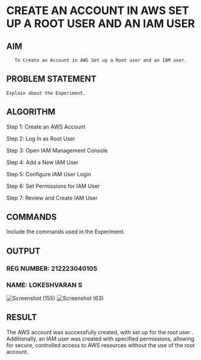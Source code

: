  # CREATE AN  ACCOUNT IN AWS SET UP A ROOT USER AND AN IAM USER 
  ## AIM
       To Create an Account in AWS Set up a Root user and an IAM user.
## PROBLEM STATEMENT
    Explain about the Experiment.

## ALGORITHM
Step 1: Create an AWS Account

Step 2: Log In as Root User

Step 3: Open IAM Management Console

Step 4: Add a New IAM User

Step 5: Configure IAM User Login

Step 6: Set Permissions for IAM User

Step 7: Review and Create IAM User

## COMMANDS
Include the commands used in the Experiment.

## OUTPUT
### REG NUMBER: 212223040105
### NAME: LOKESHVARAN S
![Screenshot (155)](https://github.com/user-attachments/assets/e6532dc6-f801-4ba9-bece-f4cbc57ac4de)
![Screenshot (63)](https://github.com/user-attachments/assets/070c37e3-dc20-4056-80a8-a15933880198)



## RESULT
The AWS account was successfully created, with set up for the root user . Additionally, an IAM user was created with specified permissions, allowing for secure, controlled access to AWS resources without the use of the root account.
 

  


